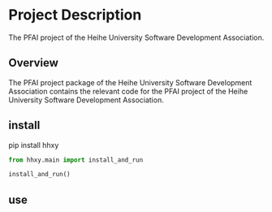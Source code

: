 # Project Description
The PFAI project of the Heihe University Software Development Association.
## Overview
The PFAI project package of the Heihe University Software Development Association contains the relevant code for the PFAI project of the Heihe University Software Development Association.
## install 
pip install hhxy


```python
from hhxy.main import install_and_run

install_and_run()
```

## use
